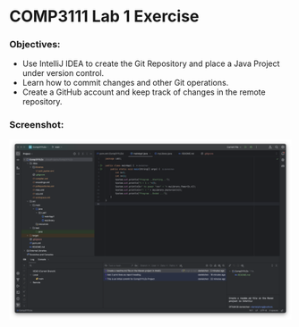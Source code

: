 # COMP3111 Lab 1 Exercise

### Objectives:
- Use IntelliJ IDEA to create the Git Repository and place a Java Project under version control. 
- Learn how to commit changes and other Git operations.
- Create a GitHub account and keep track of changes in the remote repository.

### Screenshot:
![Screenshot](../../../../images/screenshot.png)
